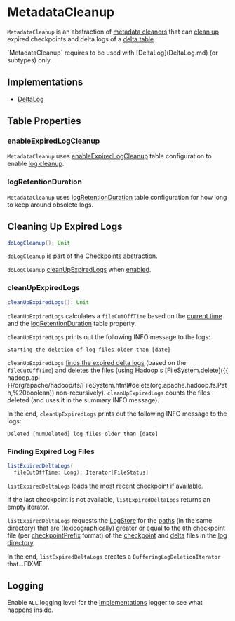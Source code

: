 # MetadataCleanup

`MetadataCleanup` is an abstraction of [metadata cleaners](#implementations) that can [clean up](#doLogCleanup) expired checkpoints and delta logs of a [delta table](#self).

<span id="self">
`MetadataCleanup` requires to be used with [DeltaLog](DeltaLog.md) (or subtypes) only.

## Implementations

* [DeltaLog](DeltaLog.md)

## Table Properties

### <span id="enableExpiredLogCleanup"> enableExpiredLogCleanup

`MetadataCleanup` uses [enableExpiredLogCleanup](DeltaConfigs.md#ENABLE_EXPIRED_LOG_CLEANUP) table configuration to enable [log cleanup](#doLogCleanup).

### <span id="deltaRetentionMillis"> logRetentionDuration

`MetadataCleanup` uses [logRetentionDuration](DeltaConfigs.md#LOG_RETENTION) table configuration for how long to keep around obsolete logs.

## <span id="doLogCleanup"> Cleaning Up Expired Logs

```scala
doLogCleanup(): Unit
```

`doLogCleanup` is part of the [Checkpoints](Checkpoints.md#doLogCleanup) abstraction.

`doLogCleanup` [cleanUpExpiredLogs](#cleanUpExpiredLogs) when [enabled](#enableExpiredLogCleanup).

### <span id="cleanUpExpiredLogs"> cleanUpExpiredLogs

```scala
cleanUpExpiredLogs(): Unit
```

`cleanUpExpiredLogs` calculates a `fileCutOffTime` based on the [current time](DeltaLog.md#clock) and the [logRetentionDuration](#deltaRetentionMillis) table property.

`cleanUpExpiredLogs` prints out the following INFO message to the logs:

```text
Starting the deletion of log files older than [date]
```

`cleanUpExpiredLogs` [finds the expired delta logs](#listExpiredDeltaLogs) (based on the `fileCutOffTime`) and deletes the files (using Hadoop's [FileSystem.delete]({{ hadoop.api }}/org/apache/hadoop/fs/FileSystem.html#delete(org.apache.hadoop.fs.Path,%20boolean)) non-recursively). `cleanUpExpiredLogs` counts the files deleted (and uses it in the summary INFO message).

In the end, `cleanUpExpiredLogs` prints out the following INFO message to the logs:

```text
Deleted [numDeleted] log files older than [date]
```

### <span id="listExpiredDeltaLogs"> Finding Expired Log Files

```scala
listExpiredDeltaLogs(
  fileCutOffTime: Long): Iterator[FileStatus]
```

`listExpiredDeltaLogs` [loads the most recent checkpoint](Checkpoints.md#lastCheckpoint) if available.

If the last checkpoint is not available, `listExpiredDeltaLogs` returns an empty iterator.

`listExpiredDeltaLogs` requests the [LogStore](DeltaLog.md#store) for the [paths](storage/LogStore.md#listFrom) (in the same directory) that are (lexicographically) greater or equal to the ``0``th checkpoint file (per [checkpointPrefix](FileNames.md#checkpointPrefix) format) of the [checkpoint](FileNames.md#isCheckpointFile) and [delta](FileNames.md#isDeltaFile) files in the [log directory](DeltaLog.md#logPath).

In the end, `listExpiredDeltaLogs` creates a `BufferingLogDeletionIterator` that...FIXME

## Logging

Enable `ALL` logging level for the [Implementations](#implementations) logger to see what happens inside.

